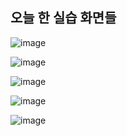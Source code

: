 오늘 한 실습 화면들
-

![image](https://github.com/user-attachments/assets/870b01e9-a2b4-4801-9946-4414182443b9)

![image](https://github.com/user-attachments/assets/53d89006-d8bb-42c3-b7ac-af1c8ab76a83)

![image](https://github.com/user-attachments/assets/82eb5296-e1fd-4327-9451-ea8a75058c0d)

![image](https://github.com/user-attachments/assets/fdb97050-3386-470d-a68c-bd042d500c4d)

![image](https://github.com/user-attachments/assets/5d74293f-aba2-4cba-b67e-91fd28d45ba7)
